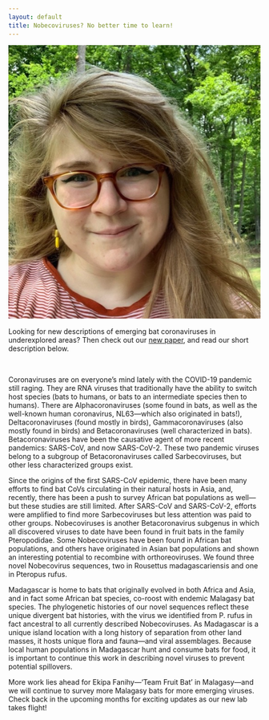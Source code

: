 ```yaml
---
layout: default
title: Nobecoviruses? No better time to learn! 
---
```

<img src="/assets/img/GK.jpg" alt="gwen" class="img-left-w-text" />

Looking for new descriptions of emerging bat coronaviruses in underexplored areas? Then check out our [new paper](https://www.frontiersin.org/articles/10.3389/fpubh.2022.786060/abstract), and read our short description below. 

<br />

Coronaviruses are on everyone’s mind lately with the COVID-19 pandemic still raging. They are RNA viruses that traditionally have the ability to switch host species (bats to humans, or bats to an intermediate species then to humans). There are Alphacoronaviruses (some found in bats, as well as the well-known human coronavirus, NL63—which also originated in bats!), Deltacoronaviruses (found mostly in birds), Gammacoronaviruses (also mostly found in birds) and Betacoronaviruses (well characterized in bats). Betacoronaviruses have been the causative agent of more recent pandemics: SARS-CoV, and now SARS-CoV-2. These two pandemic viruses belong to a subgroup of Betacoronaviruses called Sarbecoviruses, but other less characterized groups exist. 
<br />

Since the origins of the first SARS-CoV epidemic, there have been many efforts to find bat CoVs circulating in their natural hosts in Asia, and, recently, there has been a push to survey African bat populations as well—but these studies are still limited. After SARS-CoV and SARS-CoV-2, efforts were amplified to find more Sarbecoviruses but less attention was paid to other groups. Nobecoviruses is another Betacoronavirus subgenus in which all discovered viruses to date have been found in fruit bats in the family Pteropodidae. Some Nobecoviruses have been found in African bat populations, and others have originated in Asian bat populations and shown an interesting potential to recombine with orthoreoviruses. We found three novel Nobecovirus sequences, two in Rousettus madagascariensis and one in Pteropus rufus. 
<br />

Madagascar is home to bats that originally evolved in both Africa and Asia, and in fact some African bat species, co-roost with endemic Malagasy bat species. The phylogenetic histories of our novel sequences reflect these unique divergent bat histories, with the virus we identified from P. rufus in fact ancestral to all currently described Nobecoviruses. As Madagascar is a unique island location with a long history of separation from other land masses, it hosts unique flora and fauna—and viral assemblages. Because local human populations in Madagascar hunt and consume bats for food, it is important to continue this work in describing novel viruses to prevent potential spillovers. 
<br />

More work lies ahead for Ekipa Fanihy—‘Team Fruit Bat’ in Malagasy—and we will continue to survey more Malagasy bats for more emerging viruses. Check back in the upcoming months for exciting updates as our new lab takes flight!
<br />


